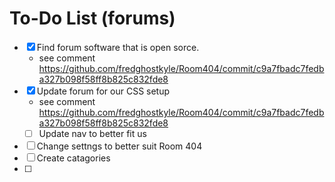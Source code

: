 To-Do List (forums)
=======

- [x] Find forum software that is open sorce. 
    - see comment https://github.com/fredghostkyle/Room404/commit/c9a7fbadc7fedba327b098f58ff8b825c832fde8
- [x] Update forum for our CSS setup
    - see comment https://github.com/fredghostkyle/Room404/commit/c9a7fbadc7fedba327b098f58ff8b825c832fde8
    - [ ] Update nav to better fit us
- [ ] Change settngs to better suit Room 404
- [ ] Create catagories
- [ ]